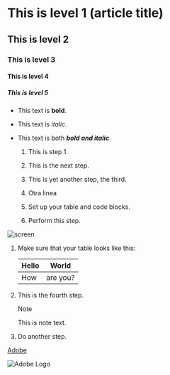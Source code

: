 # This is level 1 (article title)
## This is level 2
### This is level 3
#### This is level 4
##### This is level 5

  * This text is **bold**.
  * This text is *italic*.
  * This text is both ***bold and italic***.

    1. This is step 1.
    1. This is the next step.
    1. This is yet another step, the third.
    1. Otra linea
   
    1. Set up your table and code blocks.
    1. Perform this step.

   ![screen](https://experienceleague.adobe.com/docs/contributor/assets/adobe_standard_logo.png?lang=es)

1. Make sure that your table looks like this:

   | Hello | World |
   |---|---|
   | How | are you? |

1. This is the fourth step.

   >[!NOTE]
   >
   >This is note text.

1. Do another step.

[Adobe](https://www.adobe.com)

![Adobe Logo](/docs/contributor/assets/adobe_standard_logo.png "Hover text")







